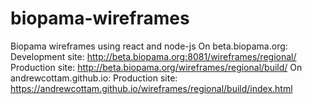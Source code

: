 # biopama-wireframes
Biopama wireframes using react and node-js
On beta.biopama.org:
Development site: http://beta.biopama.org:8081/wireframes/regional/
Production site:  http://beta.biopama.org/wireframes/regional/build/
On andrewcottam.github.io:
Production site:  https://andrewcottam.github.io/wireframes/regional/build/index.html

